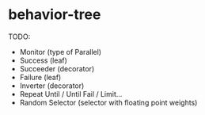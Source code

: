 behavior-tree
=============
TODO:
 * Monitor (type of Parallel)
 * Success (leaf)
 * Succeeder (decorator)
 * Failure (leaf)
 * Inverter (decorator)
 * Repeat Until / Until Fail / Limit...
 * Random Selector (selector with floating point weights)
